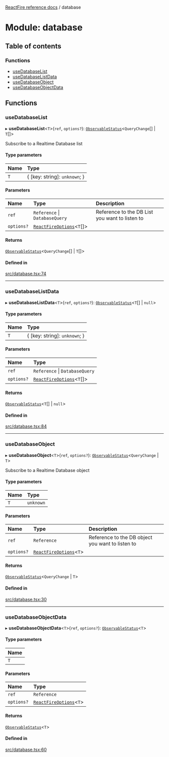 [ReactFire reference docs](../README.md) / database

# Module: database

## Table of contents

### Functions

- [useDatabaseList](database.md#usedatabaselist)
- [useDatabaseListData](database.md#usedatabaselistdata)
- [useDatabaseObject](database.md#usedatabaseobject)
- [useDatabaseObjectData](database.md#usedatabaseobjectdata)

## Functions

### useDatabaseList

▸ **useDatabaseList**<`T`\>(`ref`, `options?`): [`ObservableStatus`](../interfaces/useObservable.ObservableStatus.md)<`QueryChange`[] \| `T`[]\>

Subscribe to a Realtime Database list

#### Type parameters

| Name | Type |
| :------ | :------ |
| `T` | { [key: string]: `unknown`;  } |

#### Parameters

| Name | Type | Description |
| :------ | :------ | :------ |
| `ref` | `Reference` \| `DatabaseQuery` | Reference to the DB List you want to listen to |
| `options?` | [`ReactFireOptions`](../interfaces/index.ReactFireOptions.md)<`T`[]\> |  |

#### Returns

[`ObservableStatus`](../interfaces/useObservable.ObservableStatus.md)<`QueryChange`[] \| `T`[]\>

#### Defined in

[src/database.tsx:74](https://github.com/FirebaseExtended/reactfire/blob/main/src/database.tsx#L74)

___

### useDatabaseListData

▸ **useDatabaseListData**<`T`\>(`ref`, `options?`): [`ObservableStatus`](../interfaces/useObservable.ObservableStatus.md)<`T`[] \| ``null``\>

#### Type parameters

| Name | Type |
| :------ | :------ |
| `T` | { [key: string]: `unknown`;  } |

#### Parameters

| Name | Type |
| :------ | :------ |
| `ref` | `Reference` \| `DatabaseQuery` |
| `options?` | [`ReactFireOptions`](../interfaces/index.ReactFireOptions.md)<`T`[]\> |

#### Returns

[`ObservableStatus`](../interfaces/useObservable.ObservableStatus.md)<`T`[] \| ``null``\>

#### Defined in

[src/database.tsx:84](https://github.com/FirebaseExtended/reactfire/blob/main/src/database.tsx#L84)

___

### useDatabaseObject

▸ **useDatabaseObject**<`T`\>(`ref`, `options?`): [`ObservableStatus`](../interfaces/useObservable.ObservableStatus.md)<`QueryChange` \| `T`\>

Subscribe to a Realtime Database object

#### Type parameters

| Name | Type |
| :------ | :------ |
| `T` | `unknown` |

#### Parameters

| Name | Type | Description |
| :------ | :------ | :------ |
| `ref` | `Reference` | Reference to the DB object you want to listen to |
| `options?` | [`ReactFireOptions`](../interfaces/index.ReactFireOptions.md)<`T`\> |  |

#### Returns

[`ObservableStatus`](../interfaces/useObservable.ObservableStatus.md)<`QueryChange` \| `T`\>

#### Defined in

[src/database.tsx:30](https://github.com/FirebaseExtended/reactfire/blob/main/src/database.tsx#L30)

___

### useDatabaseObjectData

▸ **useDatabaseObjectData**<`T`\>(`ref`, `options?`): [`ObservableStatus`](../interfaces/useObservable.ObservableStatus.md)<`T`\>

#### Type parameters

| Name |
| :------ |
| `T` |

#### Parameters

| Name | Type |
| :------ | :------ |
| `ref` | `Reference` |
| `options?` | [`ReactFireOptions`](../interfaces/index.ReactFireOptions.md)<`T`\> |

#### Returns

[`ObservableStatus`](../interfaces/useObservable.ObservableStatus.md)<`T`\>

#### Defined in

[src/database.tsx:60](https://github.com/FirebaseExtended/reactfire/blob/main/src/database.tsx#L60)
